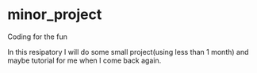 # minor_project
Coding for the fun

In this resipatory I will do some small project(using less than 1 month)
and maybe tutorial for me when I come back again.
